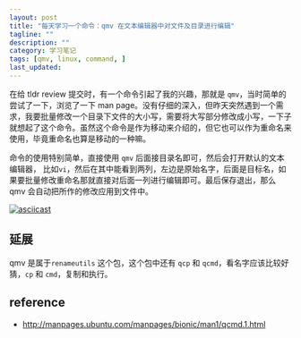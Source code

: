 ```yaml
---
layout: post
title: "每天学习一个命令：qmv 在文本编辑器中对文件及目录进行编辑"
tagline: ""
description: ""
category: 学习笔记
tags: [qmv, linux, command, ]
last_updated:
---
```


在给 tldr review 提交时，有一个命令引起了我的兴趣，那就是 `qmv`，当时简单的尝试了一下，浏览了一下 man page。没有仔细的深入，但昨天突然遇到一个需求，我要批量修改一个目录下文件的大小写，需要将大写部分修改成小写，一下子就想起了这个命令。虽然这个命令是作为移动来介绍的，但它也可以作为重命名来使用，毕竟重命名也算是移动的一种嘛。

命令的使用特别简单，直接使用 `qmv` 后面接目录名即可，然后会打开默认的文本编辑器， 比如`vi`，然后在其中能看到两列，左边是原始名字，后面是目标名，如果要批量修改重命名那就直接对后面一列进行编辑即可。最后保存退出，那么 qmv 会自动把所作的修改应用到文件中。

[![asciicast](https://asciinema.org/a/319474.svg)](https://asciinema.org/a/319474)

## 延展
qmv 是属于`renameutils` 这个包，这个包中还有 `qcp` 和 `qcmd`，看名字应该比较好猜，`cp` 和 `cmd`，复制和执行。

## reference

- <http://manpages.ubuntu.com/manpages/bionic/man1/qcmd.1.html>
